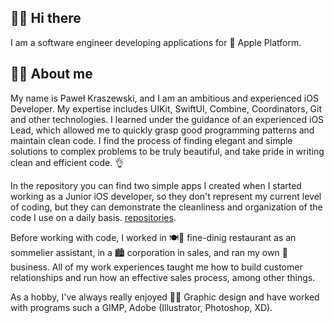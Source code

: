 ## 👨‍🚀 Hi there
I am a software engineer developing applications for 📲 Apple Platform.
## 👨‍💻 About me
My name is Paweł Kraszewski, and I am an ambitious and experienced iOS Developer. My expertise includes UIKit, SwiftUI, Combine, Coordinators, Git and other technologies. I learned under the guidance of an experienced iOS Lead, which allowed me to quickly grasp good programming patterns and maintain clean code.
I find the process of finding elegant and simple solutions to complex problems to be truly beautiful, and take pride in writing clean and efficient code.  👌

In the repository you can find two simple apps I created when I started working as a Junior iOS developer, so they don't represent my current level of coding, but they can demonstrate the cleanliness and organization of the code I use on a daily basis. [repositories](https://github.com/pkrasz?tab=repositories).

Before working with code, I worked in 🍽🍷 fine-dinig restaurant as an sommelier assistant, in a 🏙 corporation in sales, and ran my own 👔 business. 
All of my work experiences taught me how to build customer relationships and run how an effective sales process, among other things.

As a hobby, I've always really enjoyed 👨‍🎨 Graphic design and have worked with programs such a GIMP, Adobe (Illustrator, Photoshop, XD).
